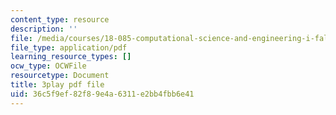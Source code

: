 ```yaml
---
content_type: resource
description: ''
file: /media/courses/18-085-computational-science-and-engineering-i-fall-2008/36c5f9ef82f89e4a6311e2bb4fbb6e41_4ctngXQrmDc.pdf
file_type: application/pdf
learning_resource_types: []
ocw_type: OCWFile
resourcetype: Document
title: 3play pdf file
uid: 36c5f9ef-82f8-9e4a-6311-e2bb4fbb6e41
---
```

